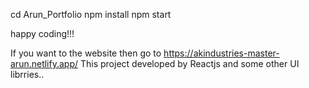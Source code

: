 cd Arun_Portfolio
npm install
npm start

happy coding!!! 

If you want to the website then go to
https://akindustries-master-arun.netlify.app/
This project developed by Reactjs and some other UI librries..
